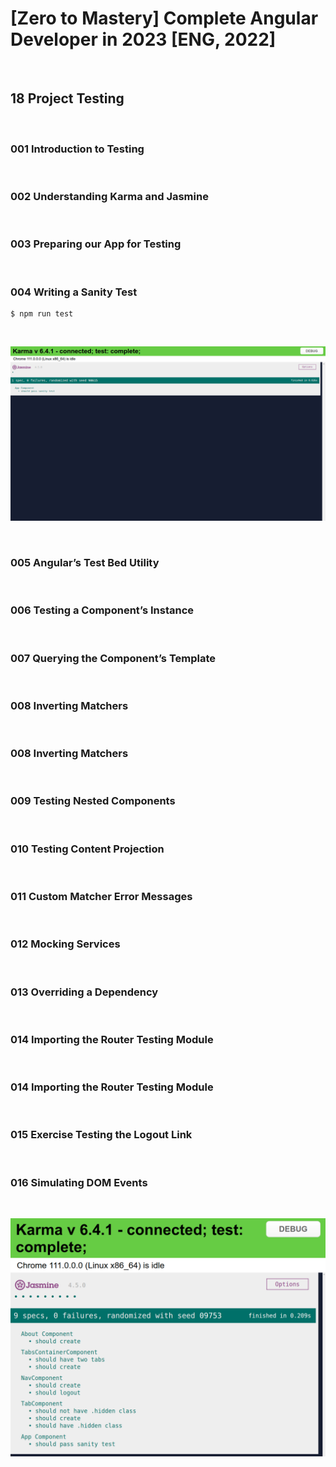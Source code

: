 # [Zero to Mastery] Complete Angular Developer in 2023 [ENG, 2022]

<br/>

## 18 Project Testing

<br/>

### 001 Introduction to Testing

<br/>

### 002 Understanding Karma and Jasmine

<br/>

### 003 Preparing our App for Testing

<br/>

### 004 Writing a Sanity Test

```
$ npm run test
```

<br/>

![Application](/img/pic-m18-p01.png?raw=true)

<br/>

### 005 Angular’s Test Bed Utility

<br/>

### 006 Testing a Component’s Instance

<br/>

### 007 Querying the Component’s Template

<br/>

### 008 Inverting Matchers

<br/>

### 008 Inverting Matchers

<br/>

### 009 Testing Nested Components

<br/>

### 010 Testing Content Projection

<br/>

### 011 Custom Matcher Error Messages

<br/>

### 012 Mocking Services

<br/>

### 013 Overriding a Dependency

<br/>

### 014 Importing the Router Testing Module

<br/>

### 014 Importing the Router Testing Module

<br/>

### 015 Exercise Testing the Logout Link

<br/>

### 016 Simulating DOM Events

<br/>

![Application](/img/pic-m18-p02.png?raw=true)
